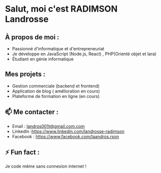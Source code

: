 # Salut, moi c'est RADIMSON Landrosse

## À propos de moi :
- Passionné d'informatique et d'entrepreneuriat
- Je développe en JavaScript (Node.js, React) , PHP(Orienté objet et lara)
- Étudiant en génie informatique

## Mes projets :
- Gestion commerciale (backend et frontend)
- Application de blog ( amélioration en cours)
- Plateforme de formation en ligne (en cours)

## 📫 Me contacter :
- Email : landros001t@gmail.com.com
- LinkedIn :https://www.linkedin.com/landrosse-radimson
- Facebook : https://www.facebook.com/laandros.rson

## ⚡ Fun fact :
Je code même sans connexion internet !
